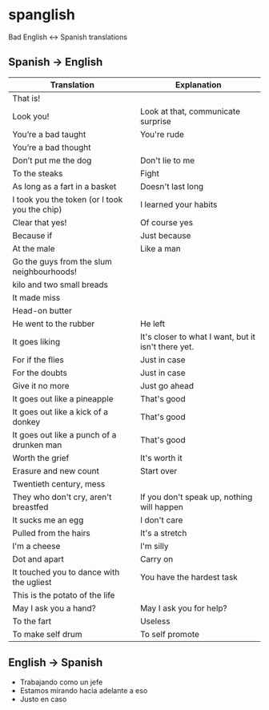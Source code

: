 # spanglish
Bad English &lt;-> Spanish translations

## Spanish -> English

Translation | Explanation
---|---
That is! | 
Look you! | Look at that, communicate surprise
You’re a bad taught | You're rude
You’re a bad thought | 
Don’t put me the dog | Don't lie to me
To the steaks | Fight
As long as a fart in a basket | Doesn't last long
I took you the token (or I took you the chip) | I learned your habits
Clear that yes! | Of course yes
Because if | Just because
At the male | Like a man
Go the guys from the slum neighbourhoods! | 
kilo and two small breads | 
It made miss | 
Head-on butter |
He went to the rubber | He left
It goes liking | It's closer to what I want, but it isn't there yet.
For if the flies | Just in case
For the doubts | Just in case
Give it no more | Just go ahead
It goes out like a pineapple | That's good
It goes out like a kick of a donkey | That's good
It goes out like a punch of a drunken man | That's good
Worth the grief | It's worth it
Erasure and new count | Start over
Twentieth century, mess | 
They who don't cry, aren't breastfed | If you don't speak up, nothing will happen
It sucks me an egg | I don't care
Pulled from the hairs | It's a stretch
I'm a cheese | I'm silly
Dot and apart | Carry on
It touched you to dance with the ugliest | You have the hardest task
This is the potato of the life |
May I ask you a hand? | May I ask you for help?
To the fart | Useless
To make self drum | To self promote

## English -> Spanish

- Trabajando como un jefe
- Estamos mirando hacia adelante a eso
- Justo en caso
